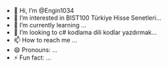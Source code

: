 - 👋 Hi, I’m @Engin1034
- 👀 I’m interested in BIST100 Türkiye Hisse Senetleri...
- 🌱 I’m currently learning ...
- 💞️ I’m looking to c# kodlama dili kodlar yazdırmak...
- 📫 How to reach me ...
- 😄 Pronouns: ...
- ⚡ Fun fact: ...

<!---
Engin1034/Engin1034 is a ✨ special ✨ repository because its `README.md` (this file) appears on your GitHub profile.
You can click the Preview link to take a look at your changes.
--->
